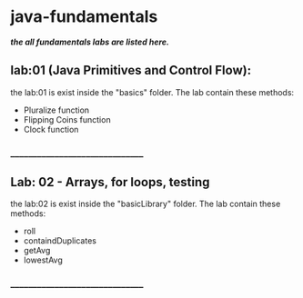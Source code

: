 # java-fundamentals

***the all fundamentals labs are listed here.***

## lab:01 (Java Primitives and Control Flow):

the lab:01 is exist inside the "basics" folder.
The lab contain these methods:

* Pluralize function
* Flipping Coins function
* Clock function

### ______________________________

## Lab: 02 - Arrays, for loops, testing

the lab:02 is exist inside the "basicLibrary" folder.
The lab contain these methods:

* roll
* containdDuplicates
* getAvg
* lowestAvg

### ______________________________
